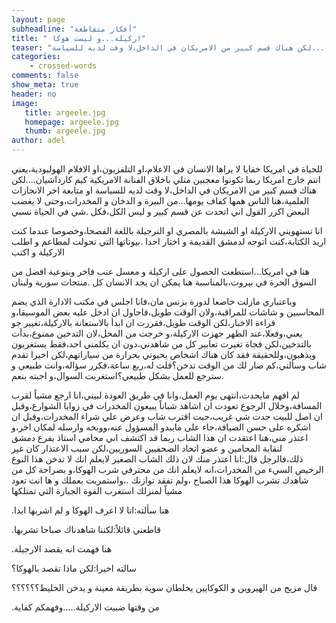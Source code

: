 ```yaml
---
layout: page
subheadline: "أفكار متقاطعة"
title: " اركيلة...و ليست هوكا"
teaser: "للحياة في امريكا خفايا لا يراها الانسان في الاعلام،او التلفزيون،او الافلام الهوليودية،يعني انتم خارج امريكا ربما تكونوا معجبين متلي باخلاق الفنانة الامريكية كيم كارداشيان....لكن هناك قسم كبير من الامريكان في الداخل،لا وقت لديه للسياسة"
categories:
    - crossed-words
comments: false
show_meta: true
header: no
image:
   title: argeele.jpg
   homepage: argeele.jpg
   thumb: argeele.jpg
author: adel
---
```



للحياة في امريكا خفايا لا يراها الانسان في الاعلام،او التلفزيون،او الافلام الهوليودية،يعني انتم خارج امريكا ربما تكونوا معجبين متلي باخلاق الفنانة الامريكية كيم كارداشيان....لكن هناك قسم كبير من الامريكان في الداخل،لا وقت لديه للسياسة او متابعة اخر الانجازات العلمية،هنا الناس همها كفاف يومها...من البيرة و الدخان و المخدرات،وحتى لا يغضب البعض اكرر القول اني اتحدت عن قسم كبير و ليس الكل،فكل .شي في الحياة نسبي

انا تستهويني الاركيلة او الشيشة بالمصري او النرجيلة باللغة الفصحا،وخصوصا عندما كنت اريد الكتابة،كنت اتوجه لدمشق القديمة و اختار احدا .بيوتاتها التي تحولت لمطاعم و اطلب الاركيلة و اكتب

هنا في امريكا...استطعت الحصول على اركيلة و معسل عنب فاخر وبنوعية افضل من السوق الحرة في بيروت،بالمناسبة هنا يمكن ان يجد الانسان كل .منتجات سورية ولبنان

وباعتباري مازلت خاضعا لدورة بزنس مان،فانا اجلس في مكتب الادارة الذي يضم المحاسبين و شاشات للمراقبة،ولان الوقت طويل،فاحاول ان ادخل عليه بعض الموسيقا،و قراءة الاخبار،لكن الوقت طويل،فقررت ان ابدأ بالاستعانة بالاركيلة،تغيير جو يعني،وفعلا،عند الظهر جهزت الاركيلة،و خرجت من المحل،لان التدخين ممنوع،بدأت بالتدخين،لكن فجاة تغيرت تعابير كل من شاهدني،دون ان يكلمني احد،فقط يستغربون ويذهبون،وللحقيقة فقد كان هناك اشخاص يحيوني بحرارة من سياراتهم،لكن اخيرا تقدم شاب وسألني،كم صار لك من الوقت تدخن؟قلت له،ربع ساعة،فكرر سؤاله،وانت طبيعي و .سترجع للعمل بشكل طبيعي؟استغربت السوال،و اجبته بنعم

لم افهم مايحدت،انتهى يوم العمل،وانا في طريق العودة لبيتي،انا ارجع مشياً لقرب المسافة،وخلال الرجوع تعودت ان اشاهد شباناً يبيعون المخدرات في زوايا الشوارع،وقبل ان اصل للبيت حدت شي غريب،حيت اقترب شاب وعرض علي شراء المخدرات،وقبل ان اشكره على حسن الضيافة،جاء على مايبدو المسؤول عنه،ووبخه وارسله لمكان اخر،و اعتذر مني،هنا اعتقدت ان هذا الشاب ربما قد اكتشف اني محامي استاذ بفرع دمشق لنقابة المحامين و عضو اتحاد الصحفيين السوريين،لكن سبب الاعتذار كان غير ذلك،فالرجل قال:انا اعتذر منك لان ذلك الشاب الصغير لايعلم انك لا تدخن هذا النوع الرخيص السيء من المخدرات،انه لايعلم انك من محترفي شرب الهوكا،و بصراحة كل من شاهدك تشرب الهوكا هذا الصباح ،ولم تفقد توازنك .،واستمريت بعملك و ها انت تعود مشياً لمنزلك استغرب القوة الجبارة التي تمتلكها

.هنا سألته:انا لا اعرف الهوكا و لم اشربها ابدا

.قاطعني قائلاً:لكننا شاهدناك صباحا تشربها

.هنا فهمت انه يقصد الارجيلة

سالته اخيرا:لكن ماذا تقصد بالهوكا؟

قال مزيج من الهيروين و الكوكايين يخلطان سوية بطريقة معينة و يدخن الخليط؟؟؟؟؟؟

.من وقتها ضبيت الاركيلة.....وفهمكم كفاية
